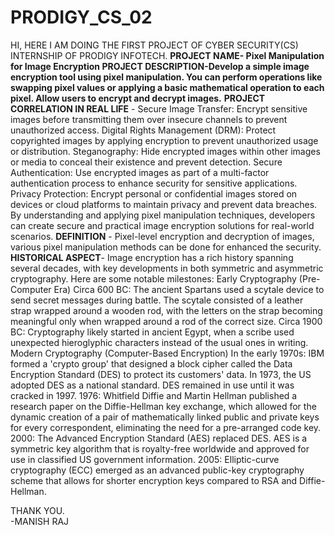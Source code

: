 # PRODIGY_CS_02
HI,
HERE I AM DOING THE FIRST PROJECT OF CYBER SECURITY(CS) INTERNSHIP OF PRODIGY INFOTECH.
**PROJECT NAME- Pixel Manipulation for Image Encryption
PROJECT DESCRIPTION-Develop a simple image encryption tool using pixel manipulation. You can perform operations like swapping pixel values or applying a basic mathematical operation to each pixel. Allow users to encrypt and decrypt images.**
**PROJECT CORRELATION IN REAL LIFE** - Secure Image Transfer: Encrypt sensitive images before transmitting them over insecure channels to prevent unauthorized access.
Digital Rights Management (DRM): Protect copyrighted images by applying encryption to prevent unauthorized usage or distribution.
Steganography: Hide encrypted images within other images or media to conceal their existence and prevent detection.
Secure Authentication: Use encrypted images as part of a multi-factor authentication process to enhance security for sensitive applications.
Privacy Protection: Encrypt personal or confidential images stored on devices or cloud platforms to maintain privacy and prevent data breaches.
By understanding and applying pixel manipulation techniques, developers can create secure and practical image encryption solutions for real-world scenarios.
**DEFINITION** - Pixel-level encryption and decryption of images, various pixel manipulation methods can be done for enhanced the security.
**HISTORICAL ASPECT**- Image encryption has a rich history spanning several decades, with key developments in both symmetric and asymmetric cryptography. Here are some notable milestones:
Early Cryptography (Pre-Computer Era)
Circa 600 BC: The ancient Spartans used a scytale device to send secret messages during battle. The scytale consisted of a leather strap wrapped around a wooden rod, with the letters on the strap becoming meaningful only when wrapped around a rod of the correct size.
Circa 1900 BC: Cryptography likely started in ancient Egypt, when a scribe used unexpected hieroglyphic characters instead of the usual ones in writing.
Modern Cryptography (Computer-Based Encryption)
In the early 1970s: IBM formed a 'crypto group' that designed a block cipher called the Data Encryption Standard (DES) to protect its customers' data. In 1973, the US adopted DES as a national standard. DES remained in use until it was cracked in 1997.
1976: Whitfield Diffie and Martin Hellman published a research paper on the Diffie-Hellman key exchange, which allowed for the dynamic creation of a pair of mathematically linked public and private keys for every correspondent, eliminating the need for a pre-arranged code key.
2000: The Advanced Encryption Standard (AES) replaced DES. AES is a symmetric key algorithm that is royalty-free worldwide and approved for use in classified US government information.
2005: Elliptic-curve cryptography (ECC) emerged as an advanced public-key cryptography scheme that allows for shorter encryption keys compared to RSA and Diffie-Hellman.


THANK YOU.        
                                                                        -MANISH RAJ
                                                                                                                      
